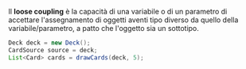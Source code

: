 Il **loose coupling** è la capacità di una variabile o di un parametro di accettare l'assegnamento di oggetti aventi tipo diverso da quello della variabile/parametro, a patto che l'oggetto sia un sottotipo.

```java
Deck deck = new Deck();
CardSource source = deck;
List<Card> cards = drawCards(deck, 5);
```